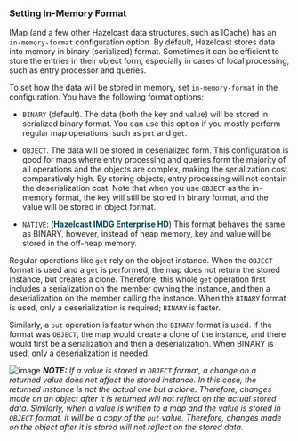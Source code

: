 



### Setting In-Memory Format

IMap (and a few other Hazelcast data structures, such as ICache) has an `in-memory-format` configuration option. By default, Hazelcast stores data into memory in binary (serialized) format. Sometimes it can be efficient to store the entries in their object form, especially in cases of local processing, such as entry processor and queries.

To set how the data will be stored in memory, set `in-memory-format` in the configuration. You have the following format options:

- `BINARY` (default). The data (both the key and value) will be stored in serialized binary format. You can use this option if you mostly perform regular map operations, such as `put` and `get`.

- `OBJECT`. The data will be stored in deserialized form. This configuration is good for maps where entry processing and queries form the majority of all operations and the objects are complex, making the serialization cost comparatively high. By storing objects, entry processing will not contain the deserialization cost. Note that when you use `OBJECT` as the in-memory format, the key will still be stored in binary format, and the value will be stored in object format.
 
- `NATIVE`: (<font color="##153F75">**Hazelcast IMDG Enterprise HD**</font>) This format behaves the same as BINARY, however, instead of heap memory, key and value will be stored in the off-heap memory.

Regular operations like `get` rely on the object instance. When the `OBJECT` format is used and a `get` is performed, the map does not return the stored instance, but creates a clone. Therefore, this whole `get` operation first includes a serialization on the member owning the instance, and then a deserialization on the member calling the instance. When the `BINARY` format is used, only a deserialization is required; `BINARY` is faster.

Similarly, a `put` operation is faster when the `BINARY` format is used. If the format was `OBJECT`, the map would create a clone of the instance, and there would first be a serialization and then a deserialization. When BINARY is used, only a deserialization is needed.


![image](images/NoteSmall.jpg) ***NOTE:*** *If a value is stored in `OBJECT` format, a change on a returned value does not affect the stored instance. In this case, the returned instance is not the actual one but a clone. Therefore, changes made on an object after it is returned will not reflect on the actual stored data. Similarly, when a value is written to a map and the value is stored in `OBJECT` format, it will be a copy of the `put` value. Therefore, changes made on the object after it is stored will not reflect on the stored data.*
